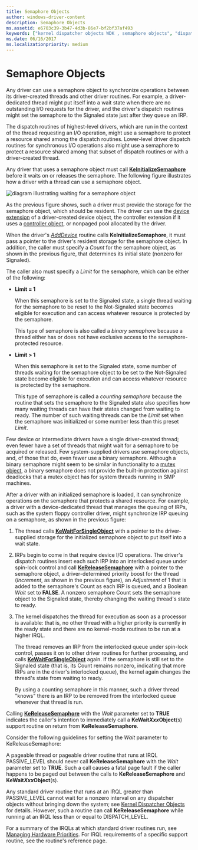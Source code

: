 ```yaml
---
title: Semaphore Objects
author: windows-driver-content
description: Semaphore Objects
ms.assetid: e6703c39-3b47-4d3b-86e7-bf2bf37af493
keywords: ["kernel dispatcher objects WDK , semaphore objects", "dispatcher objects WDK kernel , semaphore objects", "semaphore objects WDK kernel", "KeInitializeSemaphore", "waiting on semaphore objects", "KeReleaseSemaphore", "counting semaphores WDK kernel", "binary semaphores WDK kernel", "wait states WDK kernel"]
ms.date: 06/16/2017
ms.localizationpriority: medium
---
```


# Semaphore Objects





Any driver can use a semaphore object to synchronize operations between its driver-created threads and other driver routines. For example, a driver-dedicated thread might put itself into a wait state when there are no outstanding I/O requests for the driver, and the driver's dispatch routines might set the semaphore to the Signaled state just after they queue an IRP.

The dispatch routines of highest-level drivers, which are run in the context of the thread requesting an I/O operation, might use a semaphore to protect a resource shared among the dispatch routines. Lower-level driver dispatch routines for synchronous I/O operations also might use a semaphore to protect a resource shared among that subset of dispatch routines or with a driver-created thread.

Any driver that uses a semaphore object must call [**KeInitializeSemaphore**](https://msdn.microsoft.com/library/windows/hardware/ff552150) before it waits on or releases the semaphore. The following figure illustrates how a driver with a thread can use a semaphore object.

![diagram illustrating waiting for a semaphore object](images/3semobj.png)

As the previous figure shows, such a driver must provide the storage for the semaphore object, which should be resident. The driver can use the [device extension](device-extensions.md) of a driver-created device object, the controller extension if it uses a [controller object](using-controller-objects.md), or nonpaged pool allocated by the driver.

When the driver's [*AddDevice*](https://msdn.microsoft.com/library/windows/hardware/ff540521) routine calls **KeInitializeSemaphore**, it must pass a pointer to the driver's resident storage for the semaphore object. In addition, the caller must specify a *Count* for the semaphore object, as shown in the previous figure, that determines its initial state (nonzero for Signaled).

The caller also must specify a *Limit* for the semaphore, which can be either of the following:

-   **Limit = 1**

    When this semaphore is set to the Signaled state, a single thread waiting for the semaphore to be reset to the Not-Signaled state becomes eligible for execution and can access whatever resource is protected by the semaphore.

    This type of semaphore is also called a *binary semaphore* because a thread either has or does not have exclusive access to the semaphore-protected resource.

-   **Limit &gt; 1**

    When this semaphore is set to the Signaled state, some number of threads waiting for the semaphore object to be set to the Not-Signaled state become eligible for execution and can access whatever resource is protected by the semaphore.

    This type of semaphore is called a *counting semaphore* because the routine that sets the semaphore to the Signaled state also specifies how many waiting threads can have their states changed from waiting to ready. The number of such waiting threads can be the *Limit* set when the semaphore was initialized or some number less than this preset *Limit*.

Few device or intermediate drivers have a single driver-created thread; even fewer have a set of threads that might wait for a semaphore to be acquired or released. Few system-supplied drivers use semaphore objects, and, of those that do, even fewer use a binary semaphore. Although a binary semaphore might seem to be similar in functionality to a [mutex object](mutex-objects.md), a binary semaphore does not provide the built-in protection against deadlocks that a mutex object has for system threads running in SMP machines.

After a driver with an initialized semaphore is loaded, it can synchronize operations on the semaphore that protects a shared resource. For example, a driver with a device-dedicated thread that manages the queuing of IRPs, such as the system floppy controller driver, might synchronize IRP queuing on a semaphore, as shown in the previous figure:

1.  The thread calls [**KeWaitForSingleObject**](https://msdn.microsoft.com/library/windows/hardware/ff553350) with a pointer to the driver-supplied storage for the initialized semaphore object to put itself into a wait state.

2.  IRPs begin to come in that require device I/O operations. The driver's dispatch routines insert each such IRP into an interlocked queue under spin-lock control and call [**KeReleaseSemaphore**](https://msdn.microsoft.com/library/windows/hardware/ff553143) with a pointer to the semaphore object, a driver-determined priority boost for the thread (*Increment*, as shown in the previous figure), an *Adjustment* of 1 that is added to the semaphore's Count as each IRP is queued, and a Boolean *Wait* set to **FALSE**. A nonzero semaphore Count sets the semaphore object to the Signaled state, thereby changing the waiting thread's state to ready.

3.  The kernel dispatches the thread for execution as soon as a processor is available: that is, no other thread with a higher priority is currently in the ready state and there are no kernel-mode routines to be run at a higher IRQL.

    The thread removes an IRP from the interlocked queue under spin-lock control, passes it on to other driver routines for further processing, and calls [**KeWaitForSingleObject**](https://msdn.microsoft.com/library/windows/hardware/ff553350) again. If the semaphore is still set to the Signaled state (that is, its Count remains nonzero, indicating that more IRPs are in the driver's interlocked queue), the kernel again changes the thread's state from waiting to ready.

    By using a counting semaphore in this manner, such a driver thread "knows" there is an IRP to be removed from the interlocked queue whenever that thread is run.

Calling [**KeReleaseSemaphore**](https://msdn.microsoft.com/library/windows/hardware/ff553143) with the *Wait* parameter set to **TRUE** indicates the caller's intention to immediately call a **KeWait*Xxx*Object**(s) support routine on return from **KeReleaseSemaphore**.

Consider the following guidelines for setting the *Wait* parameter to KeReleaseSemaphore:

A pageable thread or pageable driver routine that runs at IRQL PASSIVE\_LEVEL should never call **KeReleaseSemaphore** with the *Wait* parameter set to **TRUE**. Such a call causes a fatal page fault if the caller happens to be paged out between the calls to **KeReleaseSemaphore** and **KeWait*Xxx*Object**(s).

Any standard driver routine that runs at an IRQL greater than PASSIVE\_LEVEL cannot wait for a nonzero interval on any dispatcher objects without bringing down the system; see [Kernel Dispatcher Objects](kernel-dispatcher-objects.md) for details. However, such a routine can call **KeReleaseSemaphore** while running at an IRQL less than or equal to DISPATCH\_LEVEL.

For a summary of the IRQLs at which standard driver routines run, see [Managing Hardware Priorities](managing-hardware-priorities.md). For IRQL requirements of a specific support routine, see the routine's reference page.

 

 




